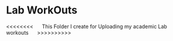 <h1>Lab WorkOuts</h1>
<p><<<<<<<< &nbsp&nbsp&nbsp&nbsp&nbspThis Folder I create for Uploading my academic Lab workouts&nbsp&nbsp&nbsp&nbsp&nbsp >>>>>>>>>></p>
